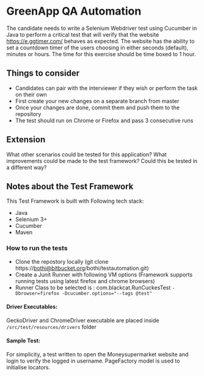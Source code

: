 # GreenApp QA Automation

The candidate needs to write a Selenium Webdriver test using Cucumber in Java to perform a critical test that will verify that the website https://e.ggtimer.com/ behaves as expected. The website has the ability to set a countdown timer of the users choosing in either seconds (default), minutes or hours. The time for this exercise should be time boxed to 1 hour.

## Things to consider

* Candidates can pair with the interviewer if they wish or perform the task on their own
* First create your new changes on a separate branch from master
* Once your changes are done, commit them and push them to the repository
* The test should run on Chrome or Firefox and pass 3 consecutive runs


## Extension

What other scenarios could be tested for this application?
What improvements could be made to the test framework?
Could this be tested in a different way?


## Notes about the Test Framework

This Test Framework is built with Following tech stack:
* Java
* Selenium 3+
* Cucumber
* Maven

### How to run the tests

* Clone the repostory locally (git clone https://bothi@bitbucket.org/bothi/testautomation.git)
* Create a Junit Runner with following VM options (Framework supports running tests using latest firefox and chrome browsers)
* Runner Class to be selected is : com.blackcat.RunCuckesTest
    `-Dbrowser=firefox -Dcucumber.options="--tags @test"`

#### Driver Executables:
GeckoDriver and ChromeDriver executable are placed inside `/src/test/resources/drivers` folder

#### Sample Test:
For simplicity, a test written to open the Moneysupermarket website and login to verify the logged in username.
PageFactory model is used to initialise locators.
